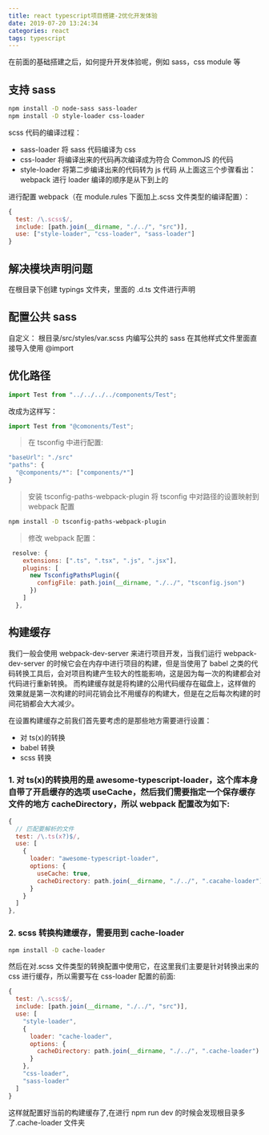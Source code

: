 ```yaml
---
title: react typescript项目搭建-2优化开发体验
date: 2019-07-20 13:24:34
categories: react
tags: typescript
---
```


在前面的基础搭建之后，如何提升开发体验呢，例如 sass，css module 等

## 支持 sass

```bash
npm install -D node-sass sass-loader
npm install -D style-loader css-loader
```

scss 代码的编译过程：

- sass-loader 将 sass 代码编译为 css
- css-loader 将编译出来的代码再次编译成为符合 CommonJS 的代码
- style-loader 将第二步编译出来的代码转为 js 代码
  从上面这三个步骤看出： webpack 进行 loader 编译的顺序是从下到上的

进行配置 webpack（在 module.rules 下面加上.scss 文件类型的编译配置）：

```js
{
  test: /\.scss$/,
  include: [path.join(__dirname, "./../", "src")],
  use: ["style-loader", "css-loader", "sass-loader"]
}
```

## 解决模块声明问题

在根目录下创建 typings 文件夹，里面的 .d.ts 文件进行声明

## 配置公共 sass

自定义： 根目录/src/styles/var.scss 内编写公共的 sass
在其他样式文件里面直接导入使用 @import

## 优化路径

```js
import Test from "../../../../components/Test";
```

改成为这样写：

```js
import Test from "@comonents/Test";
```

> 在 tsconfig 中进行配置:

```js
"baseUrl": "./src"
"paths": {
  "@components/*": ["components/*"]
}
```

> 安装 tsconfig-paths-webpack-plugin 将 tsconfig 中对路径的设置映射到 webpack 配置

```bash
npm install -D tsconfig-paths-webpack-plugin
```

> 修改 webpack 配置：

```js
 resolve: {
    extensions: [".ts", ".tsx", ".js", ".jsx"],
    plugins: [
      new TsconfigPathsPlugin({
        configFile: path.join(__dirname, "./../", "tsconfig.json")
      })
    ]
  },
```

## 构建缓存

我们一般会使用 webpack-dev-server 来进行项目开发，当我们运行 webpack-dev-server 的时候它会在内存中进行项目的构建，但是当使用了 babel 之类的代码转换工具后，会对项目构建产生较大的性能影响，这是因为每一次的构建都会对代码进行重新转换。
而构建缓存就是将构建的公用代码缓存在磁盘上，这样做的效果就是第一次构建的时间花销会比不用缓存的构建大，但是在之后每次构建的时间花销都会大大减少。

在设置构建缓存之前我们首先要考虑的是那些地方需要进行设置：

- 对 ts(x)的转换
- babel 转换
- scss 转换

### 1. 对 ts(x)的转换用的是 awesome-typescript-loader，这个库本身自带了开启缓存的选项 useCache，然后我们需要指定一个保存缓存文件的地方 cacheDirectory，所以 webpack 配置改为如下:

```js
{
  // 匹配要解析的文件
  test: /\.ts(x?)$/,
  use: [
    {
      loader: "awesome-typescript-loader",
      options: {
        useCache: true,
        cacheDirectory: path.join(__dirname, "./../", ".cacahe-loader")
      }
    }
  ]
},
```

### 2. scss 转换构建缓存，需要用到 cache-loader

```bash
npm install -D cache-loader
```

然后在对.scss 文件类型的转换配置中使用它，在这里我们主要是针对转换出来的 css 进行缓存，所以需要写在 css-loader 配置的前面:

```js
{
  test: /\.scss$/,
  include: [path.join(__dirname, "./../", "src")],
  use: [
    "style-loader",
    {
      loader: "cache-loader",
      options: {
        cacheDirectory: path.join(__dirname, "./../", ".cache-loader")
      }
    },
    "css-loader",
    "sass-loader"
  ]
}
```

这样就配置好当前的构建缓存了,在进行 npm run dev 的时候会发现根目录多了.cache-loader 文件夹
